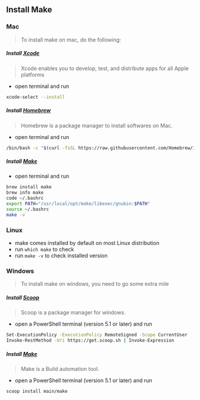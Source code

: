 ## Install Make

### Mac
> To install make on mac, do the following:

##### Install [Xcode](https://developer.apple.com/xcode/)
> Xcode enables you to develop, test, and distribute apps for all Apple platforms

- open terminal and run
```sh
xcode-select --install
```

##### Install [Homebrew](https://developer.apple.com/xcode/)
> Homebrew is a package manager to install softwares on Mac.
- open terminal and run
```sh
/bin/bash -c "$(curl -fsSL https://raw.githubusercontent.com/Homebrew/install/master/install.sh)"
```

##### Install [Make](https://www.gnu.org/software/make/)
-  open terminal and run
```sh
brew install make
brew info make
code ~/.bashrc
export PATH="/usr/local/opt/make/libexec/gnubin:$PATH"
source ~/.bashrc
make -v
```


### Linux
- make comes installed by default on most Linux distribution
- run `which make` to check
- run `make -v` to check installed version


### Windows
> To install make on windows, you need to go some extra mile

##### Install [Scoop](https://scoop.sh/)
> Scoop is a package manager for windows. 
- open a PowerShell terminal (version 5.1 or later) and run
```sh
Set-ExecutionPolicy -ExecutionPolicy RemoteSigned -Scope CurrentUser
Invoke-RestMethod -Uri https://get.scoop.sh | Invoke-Expression
```

##### Install [Make](https://www.gnu.org/software/make/)
> Make is a Build automation tool.
- open a PowerShell terminal (version 5.1 or later) and run
```sh
scoop install main/make
```
